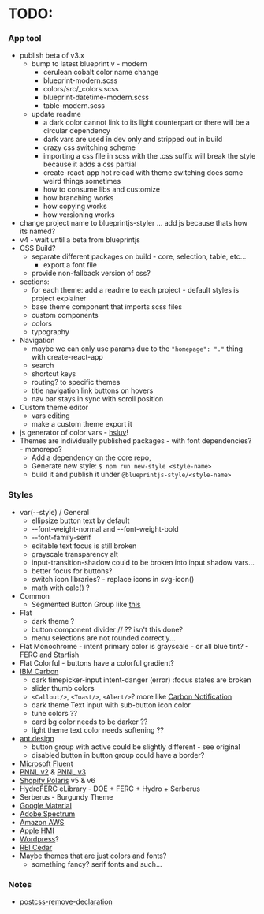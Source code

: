 # TODO:

### App tool
- publish beta of v3.x
  - bump to latest blueprint v - modern
    - cerulean cobalt color name change
    - blueprint-modern.scss
    - colors/src/_colors.scss
    - blueprint-datetime-modern.scss
    - table-modern.scss
  - update readme
    - a dark color cannot link to its light counterpart or there will be a circular dependency
    - dark vars are used in dev only and stripped out in build
    - crazy css switching scheme
    - importing a css file in scss with the .css suffix will break the style because it adds a css partial
    - create-react-app hot reload with theme switching does some weird things sometimes
    - how to consume libs and customize
    - how branching works
    - how copying works
    - how versioning works
- change project name to blueprintjs-styler ... add js because thats how its named?
- v4 - wait until a beta from blueprintjs
- CSS Build?
  - separate different packages on build - core, selection, table, etc...
    - export a font file
  - provide non-fallback version of css?
- sections:
  - for each theme: add a readme to each project - default styles is project explainer
  - base theme component that imports scss files
  - custom components
  - colors
  - typography
- Navigation
  - maybe we can only use params due to the `"homepage": "."` thing with create-react-app
  - search
  - shortcut keys
  - routing? to specific themes
  - title navigation link buttons on hovers
  - nav bar stays in sync with scroll position
- Custom theme editor
  - vars editing
  - make a custom theme export it
- js generator of color vars - [hsluv](https://www.hsluv.org/)!
- Themes are individually published packages - with font dependencies? - monorepo?
  - Add a dependency on the core repo,
  - Generate new style: `$ npm run new-style <style-name>`
  - build it and publish it under `@blueprintjs-style/<style-name>`


### Styles
- var(--style) / General
  - ellipsize button text by default
  - --font-weight-normal and --font-weight-bold
  - --font-family-serif
  - editable text focus is still broken
  - grayscale transparency alt
  - input-transition-shadow could to be broken into input shadow vars...
  - better focus for buttons?
  - switch icon libraries? - replace icons in svg-icon()
  - math with calc() ?
- Common
  - Segmented Button Group like [this](https://dribbble.com/shots/14424288-Material-X-design-system-UI-kit-Figma-Segments)
- Flat
  - dark theme ?
  - button component divider // ?? isn't this done?
  - menu selections are not rounded correctly...
- Flat Monochrome - intent primary color is grayscale - or all blue tint? - FERC and Starfish
- Flat Colorful - buttons have a colorful gradient?
- [IBM Carbon](https://www.carbondesignsystem.com/components/overview)
  - dark timepicker-input intent-danger (error) :focus states are broken
  - slider thumb colors
  - `<Callout/>`, `<Toast/>`, `<Alert/>`? more like [Carbon Notification](https://www.carbondesignsystem.com/components/notification/style)
  - dark theme Text input with sub-button icon color
  - tune colors ??
  - card bg color needs to be darker ??
  - light theme text color needs softening ??
- [ant.design](https://ant.design/components/overview/)
  - button group with active could be slightly different - see original
  - disabled button in button group could have a border?
- [Microsoft Fluent](https://developer.microsoft.com/en-us/fluentui#/controls/web)
- [PNNL v2](https://forge.pnl.gov/standards/) & [PNNL v3](https://forgedev.pnnl.gov/prc3/)
- [Shopify Polaris](https://polaris.shopify.com/components/actions/button#navigation) v5 & v6
- HydroFERC eLibrary - DOE + FERC + Hydro + Serberus
- Serberus - Burgundy Theme
- [Google Material](https://material.io/components)
- [Adobe Spectrum](https://spectrum.adobe.com/)
- [Amazon AWS](https://abduzeedo.com/amazon-web-services-design-system)
- [Apple HMI](https://developer.apple.com/design/human-interface-guidelines/)
- [Wordpress](https://make.wordpress.org/design/)?
- [REI Cedar](https://rei.github.io/rei-cedar-docs/)
- Maybe themes that are just colors and fonts?
  - something fancy? serif fonts and such...

### Notes
- [postcss-remove-declaration](https://www.npmjs.com/package/postcss-remove-declaration/v/1.0.0)
